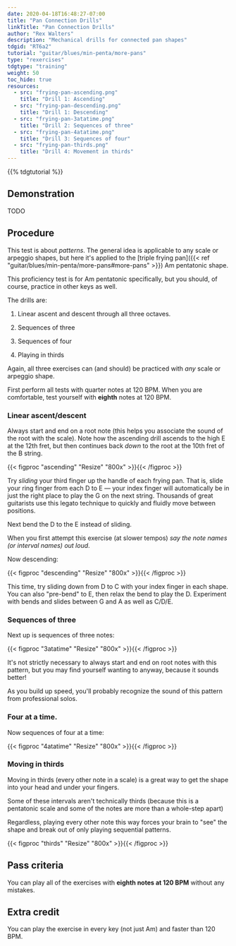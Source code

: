 ```yaml
---
date: 2020-04-18T16:48:27-07:00
title: "Pan Connection Drills"
linkTitle: "Pan Connection Drills"
author: "Rex Walters"
description: "Mechanical drills for connected pan shapes"
tdgid: "RT6a2"
tutorial: "guitar/blues/min-penta/more-pans"
type: "rexercises"
tdgtype: "training"
weight: 50
toc_hide: true
resources:
  - src: "frying-pan-ascending.png"
    title: "Drill 1: Ascending"
  - src: "frying-pan-descending.png"
    title: "Drill 1: Descending"
  - src: "frying-pan-3atatime.png"
    title: "Drill 2: Sequences of three"
  - src: "frying-pan-4atatime.png"
    title: "Drill 3: Sequences of four"
  - src: "frying-pan-thirds.png"
    title: "Drill 4: Movement in thirds"
---
```


{{% tdgtutorial %}}


## Demonstration

TODO

## Procedure

This test is about *patterns*. The general idea is applicable to any scale or arpeggio shapes, but here it's applied to the [triple frying pan]({{< ref "guitar/blues/min-penta/more-pans#more-pans" >}}) Am pentatonic shape.

This proficiency test is for Am pentatonic specifically, but you should, of course, practice in other keys as well.

The drills are:

1. Linear ascent and descent through all three octaves.

2. Sequences of three

3. Sequences of four

4. Playing in thirds

Again, all three exercises can (and should) be practiced with *any* scale or arpeggio shape.

First perform all tests with quarter notes at 120 BPM. When you are comfortable, test yourself with **eighth** notes at 120 BPM.

### Linear ascent/descent

Always start and end on a root note (this helps you associate the sound of the root with the scale). Note how the ascending drill ascends to the high E at the 12th fret, but then continues back *down* to the root at the 10th fret of the B string.

{{< figproc "ascending" "Resize" "800x" >}}{{< /figproc >}}

Try *sliding* your third finger up the handle of each frying pan. That is, slide your ring finger from each D to E &mdash; your index finger will automatically be in just the right place to play the G on the next string. Thousands of great guitarists use this legato technique to quickly and fluidly move between positions.

Next bend the D to the E instead of sliding.

When you first attempt this exercise (at slower tempos) *say the note names (or interval names) out loud*.

Now descending:

{{< figproc "descending" "Resize" "800x" >}}{{< /figproc >}}

This time, try sliding down from D to C with your index finger in each shape. You can also "pre-bend" to E, then relax the bend to play the D. Experiment with bends and slides between G and A as well as C/D/E.

### Sequences of three

Next up is sequences of three notes:

{{< figproc "3atatime" "Resize" "800x" >}}{{< /figproc >}}

It's not strictly necessary to always start and end on root notes with this pattern, but you may find yourself wanting to anyway, because it sounds better!

As you build up speed, you'll probably recognize the sound of this pattern from professional solos.

### Four at a time.

Now sequences of four at a time:

{{< figproc "4atatime" "Resize" "800x" >}}{{< /figproc >}}

### Moving in thirds

Moving in thirds (every other note in a scale) is a great way to get the shape into your head and under your fingers.

Some of these intervals aren't technically thirds (because this is a pentatonic scale and some of the notes are more than a whole-step apart)

Regardless, playing every other note this way forces your brain to "see" the shape and break out of only playing sequential patterns.

{{< figproc "thirds" "Resize" "800x" >}}{{< /figproc >}}

## Pass criteria

You can play all of the exercises with **eighth notes at 120 BPM** without any mistakes.

## Extra credit

You can play the exercise in every key (not just Am) and faster than 120 BPM.
